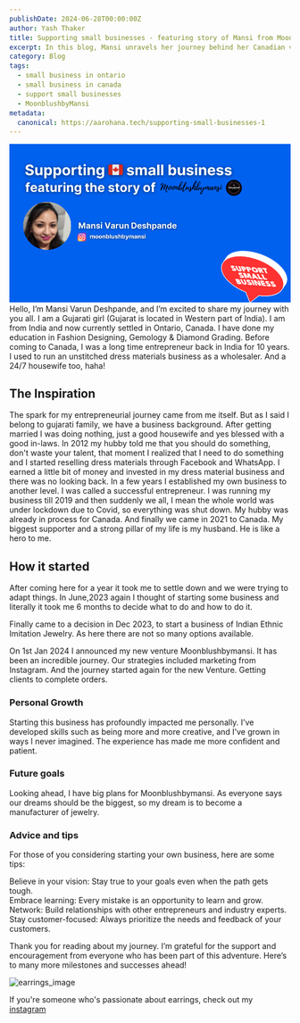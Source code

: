 ```yaml
---
publishDate: 2024-06-28T00:00:00Z
author: Yash Thaker
title: Supporting small businesses - featuring story of Mansi from Moonblushbymansi
excerpt: In this blog, Mansi unravels her journey behind her Canadian venture - Moonblushbymansi
category: Blog
tags:
  - small business in ontario
  - small business in canada
  - support small businesses
  - MoonblushbyMansi
metadata:
  canonical: https://aarohana.tech/supporting-small-businesses-1
---
```

![image](src/assets/images/supportsmallbusiness1.png)
Hello, I’m Mansi Varun Deshpande, and I’m excited to share my journey with you all. I am a Gujarati girl (Gujarat is located in Western part of India).
I am from India and now currently settled in Ontario, Canada. I have done my education in Fashion Designing, Gemology & Diamond Grading.
Before coming to Canada, I was a long time entrepreneur back in India for 10 years. I used to run an unstitched dress materials business as a wholesaler. And a 24/7 housewife too, haha!

## The Inspiration

The spark for my entrepreneurial journey came from me itself. But as I said I belong to gujarati family, we have a business background. After getting married I was doing nothing, just a good housewife and yes blessed with a good in-laws. In 2012 my hubby told me that you should do something, don't waste your talent, that moment I realized that I need to do something and I started reselling dress materials through Facebook and WhatsApp. I earned a little bit of money and invested in my dress material business and there was no looking back. In a few years I established my own business to another level.
I was called a successful entrepreneur. I was running my business till 2019 and then suddenly we all, I mean the whole world was under lockdown due to Covid, so everything was shut down. My hubby was already in process for Canada. And finally we came in 2021 to Canada.
My biggest supporter and a strong pillar of my life is my husband. He is like a hero to me.


## How it started
After coming here for a year it took me to settle down and we were trying to adapt things. In June,2023 again I thought of starting some business and literally it took me 6 months to decide what to do and how to do it.

Finally came to a decision in Dec 2023, to start a business of Indian Ethnic Imitation Jewelry. As here there are not so many options available.

On 1st Jan 2024 I announced my new venture Moonblushbymansi.
It has been an incredible journey. Our strategies included marketing from Instagram. And the journey started again for the new Venture. Getting clients to complete orders.

### Personal Growth

Starting this business has profoundly impacted me personally. I’ve developed skills such as being more and more creative, and I’ve grown in ways I never imagined. The experience has made me more confident and patient.

### Future goals

Looking ahead, I have big plans for Moonblushbymansi. As everyone says our dreams should be the biggest, so my dream is to become a manufacturer of jewelry.

### Advice and tips

For those of you considering starting your own business, here are some tips:

Believe in your vision: Stay true to your goals even when the path gets tough.  
Embrace learning: Every mistake is an opportunity to learn and grow.  
Network: Build relationships with other entrepreneurs and industry experts.  
Stay customer-focused: Always prioritize the needs and feedback of your customers.  

Thank you for reading about my journey. I’m grateful for the support and encouragement from everyone who has been part of this adventure. Here’s to many more milestones and successes ahead!

![earrings_image](src/assets/images/earrings.jpg)

If you're someone who's passionate about earrings, check out my [instagram](https://instagram.com/moonblushbymansi)
